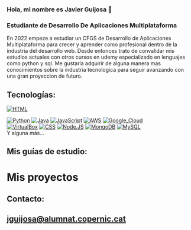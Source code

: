 ### Hola, mi nombre es Javier Guijosa 👋
### Estudiante de Desarrollo De Aplicaciones Multiplataforma 




En 2022 empeze a estudiar un CFGS de Desarrollo de Aplicaciones Multiplataforma para crecer y aprender como profesional dentro de la industria del desarrollo web.
Desde entonces trato de convalidar mis estudios actuales con otros cursos en udemy especializado en lenguajes como python y sql.
Me gustaría adquirir de alguna manera mas conocimientos sobre la industria tecnologica para seguir avanzando con una gran proyeccion de futuro. 



## Tecnologías:
[![HTML](https://img.shields.io/badge/-HTML-E34F26?style=for-the-badge&logo=html5&logoColor=white)]()

[![Python](https://img.shields.io/badge/Python-yellow?style=for-the-badge&logo=python&logoColor=white&labelColor=101010)]()
[![Java](https://img.shields.io/badge/Java-007396?style=for-the-badge&logo=java&logoColor=white&labelColor=101010)]()
[![JavaScript](https://img.shields.io/badge/JavaScript-F7DF1E?style=for-the-badge&logo=javascript&logoColor=white&labelColor=101010)]()
[![AWS](https://img.shields.io/badge/AWS-232F3E?style=for-the-badge&logo=amazon-aws&logoColor=white&labelColor=101010)]()
[![Google_Cloud](https://img.shields.io/badge/Google_Cloud-4285F4?style=for-the-badge&logo=googlecloud&logoColor=white&labelColor=101010)]()
</br>
[![VirtualBox](https://img.shields.io/badge/VirtualBox-183A61?style=for-the-badge&logo=virtualbox&logoColor=white)]()
[![CSS](https://img.shields.io/badge/-CSS-1572B6?style=for-the-badge&logo=css3&logoColor=white)]()
[![Node.JS](https://img.shields.io/badge/Node.JS-339933?style=for-the-badge&logo=node.js&logoColor=white&labelColor=101010)]()
[![MongoDB](https://img.shields.io/badge/MongoDB-47A248?style=for-the-badge&logo=mongodb&logoColor=white&labelColor=101010)]()
[![MySQL](https://img.shields.io/badge/MySQL-4479A1?style=for-the-badge&logo=mysql&logoColor=white&labelColor=101010)]()
</br>
Y alguna más...

## Mis guías de estudio:


# Mis proyectos 





## Contacto:
## jguijosa@alumnat.copernic.cat
